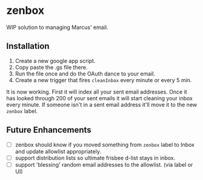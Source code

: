# zenbox

WIP solution to managing Marcus' email.

## Installation

1. Create a new google app script.
2. Copy paste the .gs file there.
3. Run the file once and do the OAuth dance to your email.
4. Create a new trigger that fires `cleanInbox` every minute or every 5 min.

It is now working. First it will index all your sent email addresses. Once it has looked through 200 of your sent emails it will start cleaning your inbox every minute. If someone isn't in a sent email address it'll move it to the new `zenbox` label.

## Future Enhancements

- [ ] zenbox should know if you moved something from `zenbox` label to Inbox and update allowlist appropriately.
- [ ] support distribution lists so ultimate frisbee d-list stays in inbox.
- [ ] support 'blessing' random email addresses to the allowlist. (via label or UI)
